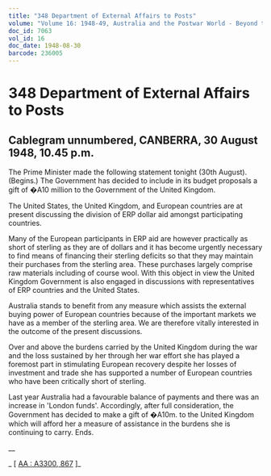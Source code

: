 ```yaml
---
title: "348 Department of External Affairs to Posts"
volume: "Volume 16: 1948-49, Australia and the Postwar World - Beyond the Region"
doc_id: 7063
vol_id: 16
doc_date: 1948-08-30
barcode: 236005
---
```


# 348 Department of External Affairs to Posts

## Cablegram unnumbered, CANBERRA, 30 August 1948, 10.45 p.m.

The Prime Minister made the following statement tonight (30th August). (Begins.) The Government has decided to include in its budget proposals a gift of �A10 million to the Government of the United Kingdom.

The United States, the United Kingdom, and European countries are at present discussing the division of ERP dollar aid amongst participating countries.

Many of the European participants in ERP aid are however practically as short of sterling as they are of dollars and it has become urgently necessary to find means of financing their sterling deficits so that they may maintain their purchases from the sterling area. These purchases largely comprise raw materials including of course wool. With this object in view the United Kingdom Government is also engaged in discussions with representatives of ERP countries and the United States.

Australia stands to benefit from any measure which assists the external buying power of European countries because of the important markets we have as a member of the sterling area. We are therefore vitally interested in the outcome of the present discussions.

Over and above the burdens carried by the United Kingdom during the war and the loss sustained by her through her war effort she has played a foremost part in stimulating European recovery despite her losses of investment and trade she has supported a number of European countries who have been critically short of sterling.

Last year Australia had a favourable balance of payments and there was an increase in 'London funds'. Accordingly, after full consideration, the Government has decided to make a gift of �A10m. to the United Kingdom which will afford her a measure of assistance in the burdens she is continuing to carry. Ends.

__

_ [ [AA : A3300, 867](http://www.naa.gov.au/cgi-bin/Search?O=I&Number=236005) ]_
